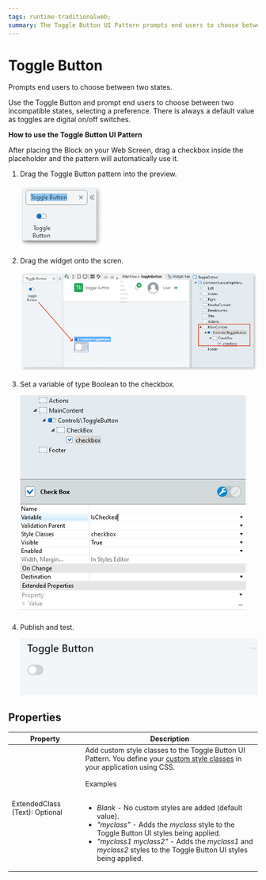 ```yaml
---
tags: runtime-traditionalweb; 
summary: The Toggle Button UI Pattern prompts end users to choose between two states.
---
```


# Toggle Button

Prompts end users to choose between two states.

Use the Toggle Button and prompt end users to choose between two incompatible states, selecting a preference. There is always a default value as toggles are digital on/off switches. 

**How to use the Toggle Button UI Pattern**

After placing the Block on your Web Screen, drag a checkbox inside the placeholder and the pattern will automatically use it.

1. Drag the Toggle Button pattern into the preview.

    ![](<images/togglebutton-6-ss.png>)

1. Drag the widget onto the scren.

    ![](<images/togglebutton-7-ss.png>)

1. Set a variable of type Boolean to the checkbox.

    ![](<images/togglebutton-1-ss.png>)

1. Publish and test.

    ![](<images/togglebutton-2-ss.png>)

## Properties

| **Property** |  **Description** |
|---|---|
|ExtendedClass (Text): Optional | Add custom style classes to the Toggle Button UI Pattern. You define your [custom style classes](../../look-feel/css.md) in your application using CSS.<br/><br/>Examples<br/><br/><ul><li>_Blank_ - No custom styles are added (default value). </li><li>_"myclass"_ - Adds the _myclass_ style to the Toggle Button UI styles being applied.</li><li>_"myclass1 myclass2"_ - Adds the _myclass1_ and _myclass2_ styles to the Toggle Button UI styles being applied.</li></ul> |


